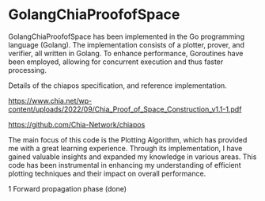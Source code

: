 # GolangChiaProofofSpace

GolangChiaProofofSpace has been implemented in the Go programming language (Golang). The implementation consists of a plotter, prover, and verifier, all written in Golang. To enhance performance, Goroutines have been employed, allowing for concurrent execution and thus faster processing.


 Details of the chiapos specification, and reference implementation.
 
 https://www.chia.net/wp-content/uploads/2022/09/Chia_Proof_of_Space_Construction_v1.1-1.pdf
 
 https://github.com/Chia-Network/chiapos

 The main focus of this code is the Plotting Algorithm, which has provided me with a great learning experience. Through its implementation, I have gained valuable insights and expanded my knowledge in various areas. This code has been instrumental in enhancing my understanding of efficient plotting techniques and their impact on overall performance.

 1 Forward propagation phase (done)

 
